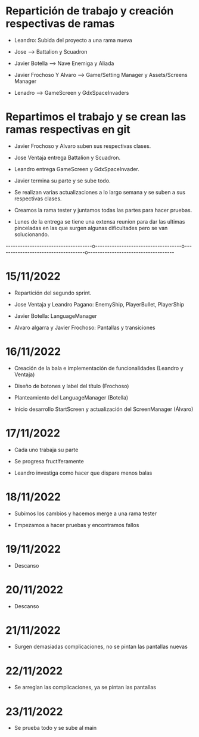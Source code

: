 # Repartición de trabajo y creación respectivas de ramas
- Leandro: Subida del proyecto a una rama nueva

- Jose --> Battalion y Scuadron

- Javier Botella --> Nave Enemiga y Aliada

- Javier Frochoso Y Alvaro --> Game/Setting Manager y Assets/Screens Manager

- Lenadro --> GameScreen y GdxSpaceInvaders

# Repartimos el trabajo y se crean las ramas respectivas en git
- Javier Frochoso y Alvaro suben sus respectivas clases.

- Jose Ventaja entrega Battalion y Scuadron.

- Leandro entrega  GameScreen y GdxSpaceInvader.

- Javier termina su parte y se sube todo.

- Se realizan varias actualizaciones a lo largo semana y se suben a sus respectivas clases.

- Creamos la rama tester y juntamos todas las partes para hacer pruebas.

- Lunes de la entrega se tiene una extensa reunion para dar las ultimas pinceladas en las que surgen algunas dificultades pero se van solucionando.

------------------------------------o------------------------------------o------------------------------------o------------------------------------

# 15/11/2022
- Repartición del segundo sprint.

- Jose Ventaja y Leandro Pagano: EnemyShip, PlayerBullet, PlayerShip

- Javier Botella: LanguageManager

- Alvaro algarra y Javier Frochoso: Pantallas y transiciones

# 16/11/2022
- Creación de la bala e implementación de funcionalidades (Leandro y Ventaja)

- Diseño de botones y label del título (Frochoso)

- Planteamiento del LanguageManager (Botella)

- Inicio desarrollo StartScreen y actualización del ScreenManager (Álvaro)

# 17/11/2022
- Cada uno trabaja su parte

- Se progresa fructíferamente

- Leandro investiga como hacer que dispare menos balas

# 18/11/2022
- Subimos los cambios y hacemos merge a una rama tester

- Empezamos a hacer pruebas y encontramos fallos

# 19/11/2022
- Descanso

# 20/11/2022
- Descanso

# 21/11/2022
- Surgen demasiadas complicaciones, no se pintan las pantallas nuevas

# 22/11/2022
- Se arreglan las complicaciones, ya se pintan las pantallas

# 23/11/2022
- Se prueba todo y se sube al main
